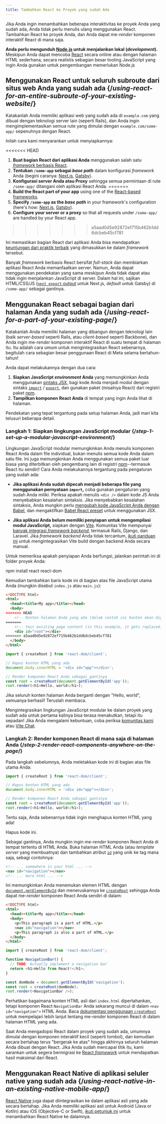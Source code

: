 ```yaml
---
title: Tambahkan React ke Proyek yang sudah Ada
---
```


<Intro>

Jika Anda ingin menambahkan beberapa interaktivitas ke proyek Anda yang sudah ada, Anda tidak perlu menulis ulang menggunakan React. Tambahkan React ke proyek Anda, dan Anda dapat me-*render* komponen interaktif React di mana saja.

</Intro>

<Note>

**Anda perlu mengunduh [Node.js](https://nodejs.org/en/) untuk menjalankan lokal (*development*).** Meskipun Anda dapat mencoba [React](/learn/installation#try-react) secara online atau dengan halaman HTML sederhana, secara realistis sebagian besar tooling JavaScript yang ingin Anda gunakan untuk pengembangan memerlukan Node.js

</Note>

## Menggunakan React untuk seluruh subroute dari situs web Anda yang sudah ada {/*using-react-for-an-entire-subroute-of-your-existing-website*/}

Katakanlah Anda memiliki aplikasi web yang sudah ada di `example.com` yang dibuat dengan teknologi server lain (seperti Rails), dan Anda ingin mengimplementasikan semua rute yang dimulai dengan `example.com/some-app/` sepenuhnya dengan React.

Inilah cara kami menyarankan untuk menyiapkannya:

<<<<<<< HEAD
1. **Buat bagian React dari aplikasi Anda** menggunakan salah satu [*framework* berbasis React](/learn/start-a-new-react-project).
2. **Tentukan `/some-app` sebagai *base path*** dalam konfigurasi *framework* Anda (begini caranya: [Next.js](https://nextjs.org/docs/api-reference/next.config.js/basepath), [Gatsby](https://www.gatsbyjs.com/docs/how-to/previews-deploys-hosting/path-prefix/)).
3. **Konfigurasi server Anda atau Proxy** sehingga semua permintaan di rute `/some-app/` ditangani oleh aplikasi React Anda.
=======
1. **Build the React part of your app** using one of the [React-based frameworks](/learn/start-a-new-react-project).
2. **Specify `/some-app` as the *base path*** in your framework's configuration (here's how: [Next.js](https://nextjs.org/docs/app/api-reference/config/next-config-js/basePath), [Gatsby](https://www.gatsbyjs.com/docs/how-to/previews-deploys-hosting/path-prefix/)).
3. **Configure your server or a proxy** so that all requests under `/some-app/` are handled by your React app.
>>>>>>> a5aad0d5e92872ef715b462b1dd6dcbeb45cf781

Ini memastikan bagian React dari aplikasi Anda bisa mendapatkan [keuntungan dari praktik terbaik](/learn/start-a-new-react-project#can-i-use-react-without-a-framework) yang dimasukkan ke dalam *framework* tersebut.

Banyak *framework* berbasis React bersifat *full-stack* dan membiarkan aplikasi React Anda memanfaatkan server. Namun, Anda dapat menggunakan pendekatan yang sama meskipun Anda tidak dapat atau tidak ingin menjalankan JavaScript di server. Dalam hal ini, sajikan HTML/CSS/JS ([`next export` output](https://nextjs.org/docs/advanced-features/static-html-export) untuk Next.js, *default* untuk Gatsby) di `/some-app/` sebagai gantinya.

## Menggunakan React sebagai bagian dari halaman Anda yang sudah ada {/*using-react-for-a-part-of-your-existing-page*/}

Katakanlah Anda memiliki halaman yang dibangun dengan teknologi lain (baik *server-based* seperti Rails, atau *client-based* seperti Backbone), dan Anda ingin me-*render* komponen interaktif React di suatu tempat di halaman itu. Itu adalah cara umum untuk mengintegrasikan React sebenarnya, begitulah cara sebagian besar penggunaan React di Meta selama bertahun-tahun!

Anda dapat melakukannya dengan dua cara:

1. **Siapkan JavaScript *environment* Anda** yang memungkinkan Anda menggunakan [sintaks JSX](/learn/writing-markup-with-jsx), bagi kode Anda menjadi modul dengan sintaks [`import`](https://developer.mozilla.org/en-US/docs/Web/JavaScript/Reference/Statements/import) / [`export`](https://developer.mozilla.org/en-US/docs/Web/JavaScript/Reference/Statements/export), dan gunakan paket (misalnya React) dari registri paket [npm](https://www.npmjs.com/).
2. **Tampilkan komponen React Anda** di tempat yang ingin Anda lihat di halaman.

Pendekatan yang tepat tergantung pada setup halaman Anda, jadi mari kita telusuri beberapa detail.

### Langkah 1: Siapkan lingkungan JavaScript modular {/*step-1-set-up-a-modular-javascript-environment*/}

Lingkungan JavaScript modular memungkinkan Anda menulis komponen React Anda dalam file individual, bukan menulis semua kode Anda dalam satu file. Ini juga memungkinkan Anda menggunakan semua paket luar biasa yang diterbitkan oleh pengembang lain di registri [npm](https://www.npmjs.com/)--termasuk React itu sendiri! Cara Anda melakukannya tergantung pada pengaturan yang sudah ada:

* **Jika aplikasi Anda sudah dipecah menjadi beberapa file yang menggunakan pernyataan `import`,** coba gunakan pengaturan yang sudah Anda miliki. Periksa apakah menulis `<div />` dalam kode JS Anda menyebabkan kesalahan sintaksis. Jika menyebabkan kesalahan sintaksis, Anda mungkin perlu [mengubah kode JavaScript Anda dengan Babel](https://babeljs.io/setup), dan mengaktifkan [Babel React preset](https://babeljs.io/docs/babel-preset-react) untuk menggunakan JSX.

* **Jika aplikasi Anda belum memiliki penyiapan untuk mengompilasi modul JavaScript,** siapkan dengan [Vite](https://vitejs.dev/). Komunitas Vite mempunyai [banyak integrasi *framework backend*](https://github.com/vitejs/awesome-vite#integrations-with-backends), termasuk Rails, Django, dan Laravel. Jika *framework backend* Anda tidak tercantum, [ikuti panduan ini](https://vitejs.dev/guide/backend-integration.html) untuk mengintegrasikan Vite build dengan backend Anda secara manual.

Untuk memeriksa apakah penyiapan Anda berfungsi, jalankan perintah ini di folder proyek Anda:

<TerminalBlock>
npm install react react-dom
</TerminalBlock>

Kemudian tambahkan baris kode ini di bagian atas file JavaScript utama Anda (mungkin disebut `index.js` atau `main.js`):

<Sandpack>

```html public/index.html hidden
<!DOCTYPE html>
<html>
  <head><title>My app</title></head>
  <body>
<<<<<<< HEAD
    <!-- Konten halaman Anda yang ada (dalam contoh ini konten akan diganti) -->
=======
    <!-- Your existing page content (in this example, it gets replaced) -->
    <div id="root"></div>
>>>>>>> a5aad0d5e92872ef715b462b1dd6dcbeb45cf781
  </body>
</html>
```

```js src/index.js active
import { createRoot } from 'react-dom/client';

// Hapus konten HTML yang ada
document.body.innerHTML = '<div id="app"></div>';

// Render komponen React Anda sebagai gantinya
const root = createRoot(document.getElementById('app'));
root.render(<h1>Hello, world</h1>);
```

</Sandpack>

Jika seluruh konten halaman Anda berganti dengan "Hello, world", semuanya berhasil! Teruslah membaca.

<Note>

Mengintegrasikan lingkungan JavaScript modular ke dalam proyek yang sudah ada untuk pertama kalinya bisa terasa menakutkan, tetapi itu sepadan! Jika Anda mengalami kebuntuan, coba periksa [komunitas kami](/community) atau [Vite Chat](https://chat.vitejs.dev/).

</Note>

### Langkah 2: Render komponen React di mana saja di halaman Anda {/*step-2-render-react-components-anywhere-on-the-page*/}

Pada langkah sebelumnya, Anda meletakkan kode ini di bagian atas file utama Anda:

```js
import { createRoot } from 'react-dom/client';

// Hapus konten HTML yang ada
document.body.innerHTML = '<div id="app"></div>';

// Render komponen React Anda sebagai gantinya
const root = createRoot(document.getElementById('app'));
root.render(<h1>Hello, world</h1>);
```

Tentu saja, Anda sebenarnya tidak ingin menghapus konten HTML yang ada!

Hapus kode ini.

Sebagai gantinya, Anda mungkin ingin me-*render* komponen React Anda di tempat tertentu di HTML Anda. Buka halaman HTML Anda (atau *template server* yang membuatnya) dan tambahkan atribut [`id`](https://developer.mozilla.org/en-US/docs/Web/HTML/Global_attributes/id) yang unik ke tag mana saja, sebagi contohnya:

```html
<!-- ... somewhere in your html ... -->
<nav id="navigation"></nav>
<!-- ... more html ... -->
```

Ini memungkinkan Anda menemukan elemen HTML dengan [`document.getElementById`](https://developer.mozilla.org/en-US/docs/Web/API/Document/getElementById) dan meneruskannya ke [`createRoot`](/reference/react-dom/client/createRoot) sehingga Anda dapat me-*render* komponen React Anda sendiri di dalam:

<Sandpack>

```html public/index.html
<!DOCTYPE html>
<html>
  <head><title>My app</title></head>
  <body>
    <p>This paragraph is a part of HTML.</p>
    <nav id="navigation"></nav>
    <p>This paragraph is also a part of HTML.</p>
  </body>
</html>
```

```js src/index.js active
import { createRoot } from 'react-dom/client';

function NavigationBar() {
  // TODO: Actually implement a navigation bar
  return <h1>Hello from React!</h1>;
}

const domNode = document.getElementById('navigation');
const root = createRoot(domNode);
root.render(<NavigationBar />);
```

</Sandpack>

Perhatikan bagaimana konten HTML asli dari `index.html` dipertahankan, tetapi komponen React `NavigationBar` Anda sekarang muncul di dalam `<nav id="navigation">` HTML Anda. Baca [dokumentasi penggunaan `createRoot`](/reference/react-dom/client/createRoot#rendering-a-page-partially-built-with-react) untuk mempelajari lebih lanjut tentang me-*render* komponen React di dalam halaman HTML yang ada.

Saat Anda mengadopsi React dalam proyek yang sudah ada, umumnya dimulai dengan komponen interaktif kecil (seperti tombol), dan kemudian secara bertahap terus "bergerak ke atas" hingga akhirnya seluruh halaman Anda dibuat dengan React. Jika Anda sudah mencapai titik itu, kami sarankan untuk segera bermigrasi ke [React *framework*](/learn/start-a-new-react-project) untuk mendapatkan hasil maksimal dari React.

## Menggunakan React Native di aplikasi seluler native yang sudah ada {/*using-react-native-in-an-existing-native-mobile-app*/}

[React Native](https://reactnative.dev/) juga dapat diintegrasikan ke dalam aplikasi asli yang ada secara bertahap. Jika Anda memiliki aplikasi asli untuk Android (Java or Kotlin) atau iOS (Objective-C or Swift), [ikuti petunjuk ini](https://reactnative.dev/docs/integration-with-existing-apps) untuk menambahkan React Native ke dalamnya.
